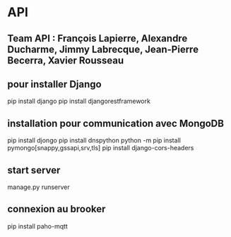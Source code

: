 # API
## Team API : François Lapierre, Alexandre Ducharme, Jimmy Labrecque, Jean-Pierre Becerra, Xavier Rousseau

## pour installer Django
pip install django
pip install djangorestframework

## installation pour communication avec MongoDB
pip install djongo
pip install dnspython
python -m pip install pymongo[snappy,gssapi,srv,tls]
pip install django-cors-headers

## start server
manage.py runserver

## connexion au brooker
pip install paho-mqtt